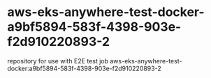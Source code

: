 # aws-eks-anywhere-test-docker-a9bf5894-583f-4398-903e-f2d910220893-2
repository for use with E2E test job aws-eks-anywhere-test-docker:a9bf5894-583f-4398-903e-f2d910220893-2
